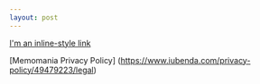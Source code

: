 ```yaml
---
layout: post
---
```


[I'm an inline-style link](https://www.google.com)


[Memomania Privacy Policy] (https://www.iubenda.com/privacy-policy/49479223/legal)


